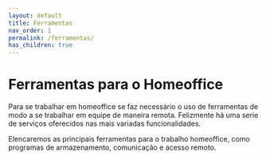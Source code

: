 ```yaml
---
layout: default
title: Ferramentas
nav_order: 1
permalink: /ferramentas/
has_children: true
---
```


# Ferramentas para o Homeoffice

Para se trabalhar em homeoffice se faz necessário o uso de ferramentas de modo a se trabalhar em equipe de maneira remota.
Felizmente há uma serie de serviços oferecidos nas mais variadas funcionalidades.

Elencaremos as principais ferramentas para o trabalho homeoffice, como programas de armazenamento, comunicação e acesso remoto.
